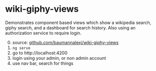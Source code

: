 # wiki-giphy-views
Demonstrates component based views which show a wikipedia search, giphy search, and a dashboard for search history.
Also using an authorization service to require login. 

0. source: [github.com/baumannalexj/wiki-giphy-views](https://www.github.com/baumannalexj/wiki-giphy-views)
1. `ng serve`
2. go to http://localhost:4200
3. login using your admin, or non admin account
4. use nav bar, search for things 
